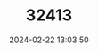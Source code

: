 ---
title: "32413"
category: "Hydnocarpus hainanensis"
draft: false
date: 2024-02-22 13:03:50
languages:
  Chinese: ["Hainan Dafengzi"]
---